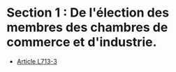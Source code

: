 # Section 1 : De l'élection des membres des chambres de commerce et d'industrie.

- [Article L713-3](article-l713-3.md)

